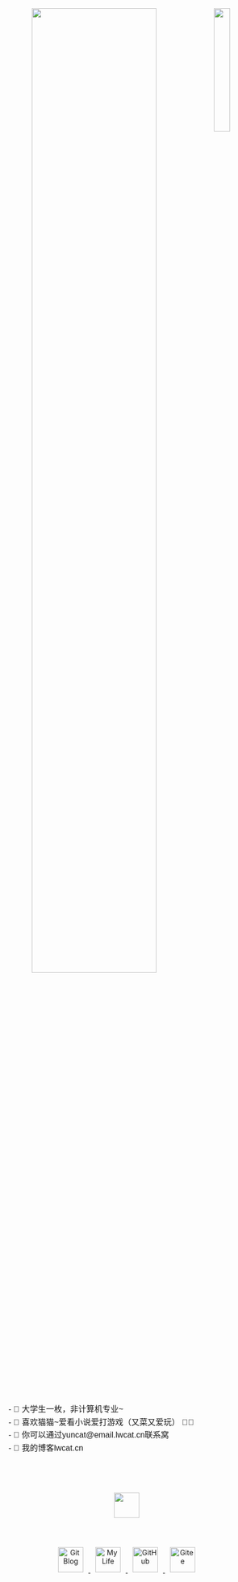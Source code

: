 <div align="center">
  
  <img src="https://img.czzu.cn/u/git/sAc68e9u.png" width="25%" align="right" />
  <img src="https://cdn.lwcat.cn/git.svg" width="70%" />
  <br><br>

  <pre style="text-align: left; font-size: 16px; line-height: 1.6; font-family: 'Arial', sans-serif;">
    - 🌱 大学生一枚，非计算机专业~
    - 🐾 喜欢猫猫~爱看小说爱打游戏（又菜又爱玩） 🐤🐥
    - 💬 你可以通过yuncat@email.lwcat.cn联系窝
    - 🤔 我的博客lwcat.cn
  </pre>
  <br><br>
  <img src="https://cdn.lwcat.cn/wordpress/them/assets/images/top/meow.gif" height="50" />
  <br><br><br>

  <a href="https://lwcat.cn">
    <img src="https://cdn.lwcat.cn/gitblog.svg" alt="Git Blog" style="width: 50px; margin: 10px;">
  </a>
  <a href="https://mylove.lifestyle">
    <img src="https://cdn.lwcat.cn/gitmylife.svg" alt="My Life" style="width: 50px; margin: 10px;">
  </a>
  <a href="https://github.com/smcloudcat/">
    <img src="https://cdn.lwcat.cn/github.svg" alt="GitHub" style="width: 50px; margin: 10px;">
  </a>
  <a href="https://gitee.com/ximami/">
    <img src="https://cdn.lwcat.cn/gitee.svg" alt="Gitee" style="width: 50px; margin: 10px;">
  </a>
</div>
